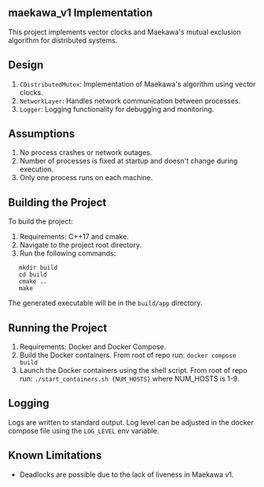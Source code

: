 ## maekawa_v1 Implementation

This project implements vector clocks and Maekawa's mutual exclusion algorithm for distributed systems.

## Design

1. `CDistributedMutex`: Implementation of Maekawa's algorithm using vector clocks.
2. `NetworkLayer`: Handles network communication between processes.
3. `Logger`: Logging functionality for debugging and monitoring.

## Assumptions

1. No process crashes or network outages.
2. Number of processes is fixed at startup and doesn't change during execution.
3. Only one process runs on each machine.

## Building the Project

To build the project:

1. Requirements: C++17 and cmake.
2. Navigate to the project root directory.
3. Run the following commands:

   

```
   mkdir build
   cd build
   cmake ..
   make
   ```

The generated executable will be in the `build/app` directory.

## Running the Project

1. Requirements: Docker and Docker Compose.
2. Build the Docker containers. From root of repo run: ```docker compose build```
3. Launch the Docker containers using the shell script. From root of repo run: ```./start_containers.sh {NUM_HOSTS}``` where NUM_HOSTS is 1-9.

## Logging

Logs are written to standard output. Log level can be adjusted in the docker compose file using the `LOG_LEVEL` env variable.

## Known Limitations

* Deadlocks are possible due to the lack of liveness in Maekawa v1.
